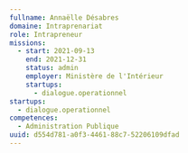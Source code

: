 ```yaml
---
fullname: Annaëlle Désabres
domaine: Intraprenariat
role: Intrapreneur
missions:
  - start: 2021-09-13
    end: 2021-12-31
    status: admin
    employer: Ministère de l'Intérieur
    startups:
      - dialogue.operationnel
startups:
  - dialogue.operationnel
competences:
  - Administration Publique
uuid: d554d781-a0f3-4461-88c7-52206109dfad
---
```

